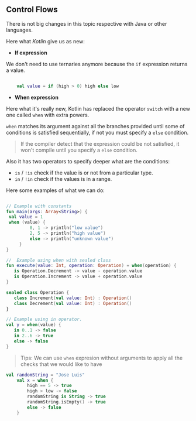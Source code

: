 ## Control Flows

There is not big changes in this topic respective with Java or other languages.
  
Here what *Kotlin* give us as new:

* **If expression**
 
We don't need to use ternaries anymore because the `if` expression returns a value.

```kotlin

    val value = if (high > 0) high else low
```

* **When expression**

Here what it's really new, Kotlin has replaced the operator `switch` with a new one called `when` with extra powers.

`when` matches its argument against all the branches provided until some of conditions is satisfied sequentially, if not 
you must specify a `else` condition.
 
 > If the compiler detect that the expression could be not satisfied, it won't compile until you specify a `else` condition.

Also it has two operators to specify deeper what are the conditions:
* `is` / `!is` check if the value is or not from a particular type. 
* `in` / `!in` check if the values is in a range.
 
Here some examples of what we can do:
 ```kotlin

// Example with constants
fun main(args: Array<String>) {
  val value = 1
  when (value) {
          0, 1 -> println("low value")
          2, 5 -> println("high value")
          else -> println("unknown value")
      }
}

//  Example using when with sealed class
fun execute(value: Int, operation: Operation) = when(operation) {
    is Operation.Decrement -> value - operation.value
    is Operation.Increment -> value + operation.value
}

sealed class Operation {
    class Increment(val value: Int) : Operation()
    class Decrement(val value: Int) : Operation()
}

// Example using in operator. 
val y = when(value) {
    in 0..1 -> false
    in 2..6 -> true
    else -> false
}
```

> Tips: We can use `when` expresion without arguments to apply all the checks that we would like to have

```kotlin
val randomString = "Jose Luis"
    val x = when {
        high == 5 -> true
        high > low -> false
        randomString is String -> true
        randomString.isEmpty() -> true
        else -> false
    }
```